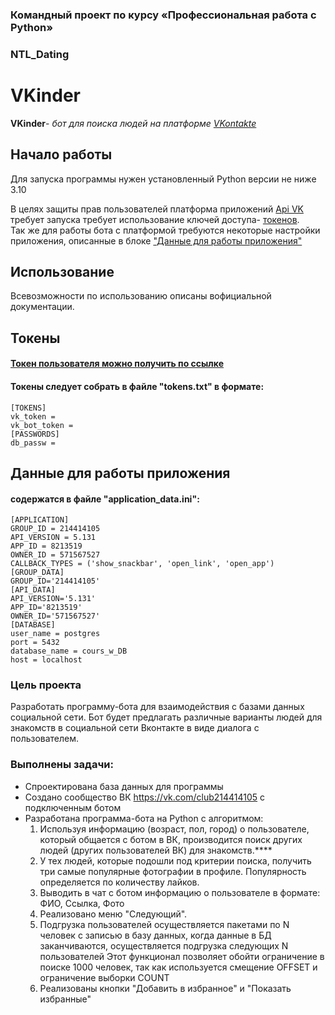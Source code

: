 

### Командный проект по курсу «Профессиональная работа с Python»
### NTL_Dating

# VKinder

**VKinder**- *бот для поиска людей на платформе [VKontakte](https://vk.com/)* 

## Начало работы
Для запуска программы нужен установленный Python версии не ниже 3.10

В целях защиты прав пользователей платформа приложений [Api VK](https://dev.vk.com) 
требует запуска требует использование ключей доступа- [токенов](#Tokens).   
Так же для работы бота с платформой требуются некоторые настройки приложения, 
описанные в блоке ["Данные для работы приложения"](#ApplicationData)


## Использование
Всевозможности по использованию описаны вофициальной документации.

## <a name = "Tokens">Токены
#### [Токен пользователя можно получить по ссылке](https://oauth.vk.com/authorize?client_id=8116853&scope=wall,offline&redirect_uri=https://cosmio.io/api/vkinder/api.php&display=page&v=5.24&response_type=token)

#### Токены следует собрать в файле "tokens.txt" в формате:

    [TOKENS]
    vk_token =
    vk_bot_token =
    [PASSWORDS]
    db_passw =

## <a name = "ApplicationData">Данные для работы приложения
#### содержатся в файле "application_data.ini":
    [APPLICATION]
    GROUP_ID = 214414105
    API_VERSION = 5.131
    APP_ID = 8213519
    OWNER_ID = 571567527
    CALLBACK_TYPES = ('show_snackbar', 'open_link', 'open_app')
    [GROUP_DATA]
    GROUP_ID='214414105'
    [API_DATA]
    API_VERSION='5.131'
    APP_ID='8213519'
    OWNER_ID='571567527'
    [DATABASE]
    user_name = postgres
    port = 5432
    database_name = cours_w_DB
    host = localhost

### Цель проекта

Разработать программу-бота для взаимодействия с базами данных социальной сети. Бот будет предлагать различные варианты людей для знакомств в социальной сети Вконтакте в виде диалога с пользователем.

### Выполнены задачи:
* Спроектирована база данных для программы
* Создано сообщество ВК https://vk.com/club214414105 c подключенным ботом
* Разработана программа-бота на Python с алгоритмом:
   1) Используя информацию (возраст, пол, город) о пользователе, который общается с ботом в ВК, производится поиск других людей (других пользователей ВК) для знакомств.****
   2) У тех людей, которые подошли под критерии поиска, получить три самые популярные фотографии в профиле. Популярность определяется по количеству лайков.
   3) Выводить в чат с ботом информацию о пользователе в формате: ФИО, Ссылка, Фото
   4) Реализовано меню "Следующий".
   5) Подгрузка пользователей осуществляется пакетами по N человек с записью в базу данных, когда данные в БД заканчиваются, осуществляется подгрузка следующих N пользователей Этот функционал позволяет обойти ограничение в поиске 1000 человек, так как используется смещение OFFSET и ограничение выборки COUNT
   6) Реализованы кнопки "Добавить в избранное" и "Показать избранные"
